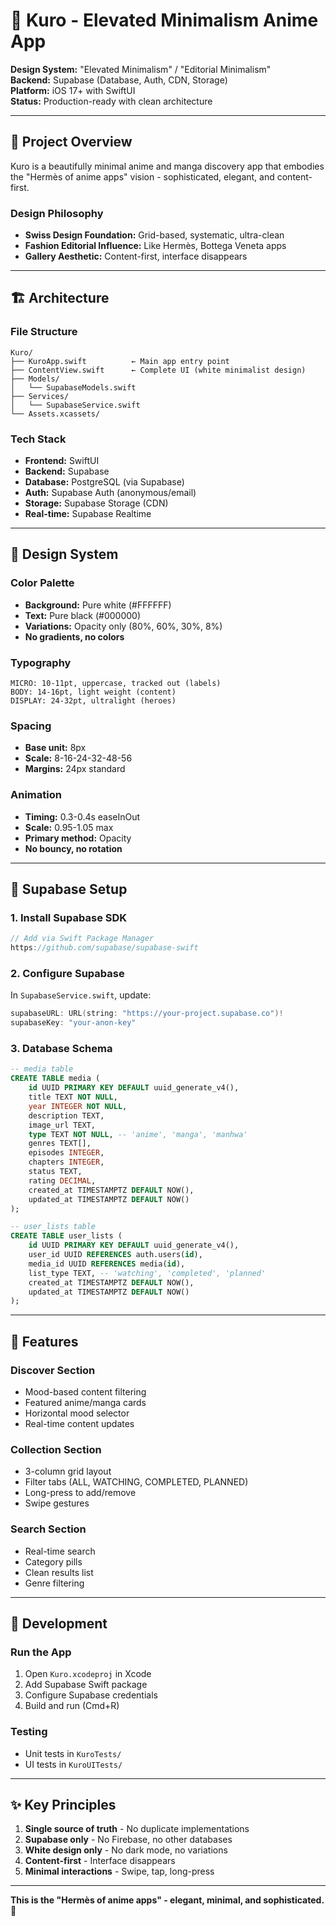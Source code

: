 # 🎨 Kuro - Elevated Minimalism Anime App

**Design System:** "Elevated Minimalism" / "Editorial Minimalism"  
**Backend:** Supabase (Database, Auth, CDN, Storage)  
**Platform:** iOS 17+ with SwiftUI  
**Status:** Production-ready with clean architecture

---

## 🎯 **Project Overview**

Kuro is a beautifully minimal anime and manga discovery app that embodies the "Hermès of anime apps" vision - sophisticated, elegant, and content-first.

### **Design Philosophy**
- **Swiss Design Foundation:** Grid-based, systematic, ultra-clean
- **Fashion Editorial Influence:** Like Hermès, Bottega Veneta apps
- **Gallery Aesthetic:** Content-first, interface disappears

---

## 🏗️ **Architecture**

### **File Structure**
```
Kuro/
├── KuroApp.swift          ← Main app entry point
├── ContentView.swift      ← Complete UI (white minimalist design)
├── Models/
│   └── SupabaseModels.swift
├── Services/
│   └── SupabaseService.swift
└── Assets.xcassets/
```

### **Tech Stack**
- **Frontend:** SwiftUI
- **Backend:** Supabase
- **Database:** PostgreSQL (via Supabase)
- **Auth:** Supabase Auth (anonymous/email)
- **Storage:** Supabase Storage (CDN)
- **Real-time:** Supabase Realtime

---

## 🎨 **Design System**

### **Color Palette**
- **Background:** Pure white (#FFFFFF)
- **Text:** Pure black (#000000)
- **Variations:** Opacity only (80%, 60%, 30%, 8%)
- **No gradients, no colors**

### **Typography**
```
MICRO: 10-11pt, uppercase, tracked out (labels)
BODY: 14-16pt, light weight (content)
DISPLAY: 24-32pt, ultralight (heroes)
```

### **Spacing**
- **Base unit:** 8px
- **Scale:** 8-16-24-32-48-56
- **Margins:** 24px standard

### **Animation**
- **Timing:** 0.3-0.4s easeInOut
- **Scale:** 0.95-1.05 max
- **Primary method:** Opacity
- **No bouncy, no rotation**

---

## 🔧 **Supabase Setup**

### **1. Install Supabase SDK**
```swift
// Add via Swift Package Manager
https://github.com/supabase/supabase-swift
```

### **2. Configure Supabase**
In `SupabaseService.swift`, update:
```swift
supabaseURL: URL(string: "https://your-project.supabase.co")!
supabaseKey: "your-anon-key"
```

### **3. Database Schema**
```sql
-- media table
CREATE TABLE media (
    id UUID PRIMARY KEY DEFAULT uuid_generate_v4(),
    title TEXT NOT NULL,
    year INTEGER NOT NULL,
    description TEXT,
    image_url TEXT,
    type TEXT NOT NULL, -- 'anime', 'manga', 'manhwa'
    genres TEXT[],
    episodes INTEGER,
    chapters INTEGER,
    status TEXT,
    rating DECIMAL,
    created_at TIMESTAMPTZ DEFAULT NOW(),
    updated_at TIMESTAMPTZ DEFAULT NOW()
);

-- user_lists table
CREATE TABLE user_lists (
    id UUID PRIMARY KEY DEFAULT uuid_generate_v4(),
    user_id UUID REFERENCES auth.users(id),
    media_id UUID REFERENCES media(id),
    list_type TEXT, -- 'watching', 'completed', 'planned'
    created_at TIMESTAMPTZ DEFAULT NOW(),
    updated_at TIMESTAMPTZ DEFAULT NOW()
);
```

---

## 🚀 **Features**

### **Discover Section**
- Mood-based content filtering
- Featured anime/manga cards
- Horizontal mood selector
- Real-time content updates

### **Collection Section**
- 3-column grid layout
- Filter tabs (ALL, WATCHING, COMPLETED, PLANNED)
- Long-press to add/remove
- Swipe gestures

### **Search Section**
- Real-time search
- Category pills
- Clean results list
- Genre filtering

---

## 📱 **Development**

### **Run the App**
1. Open `Kuro.xcodeproj` in Xcode
2. Add Supabase Swift package
3. Configure Supabase credentials
4. Build and run (Cmd+R)

### **Testing**
- Unit tests in `KuroTests/`
- UI tests in `KuroUITests/`

---

## ✨ **Key Principles**

1. **Single source of truth** - No duplicate implementations
2. **Supabase only** - No Firebase, no other databases
3. **White design only** - No dark mode, no variations
4. **Content-first** - Interface disappears
5. **Minimal interactions** - Swipe, tap, long-press

---

**This is the "Hermès of anime apps" - elegant, minimal, and sophisticated.** 🎨
